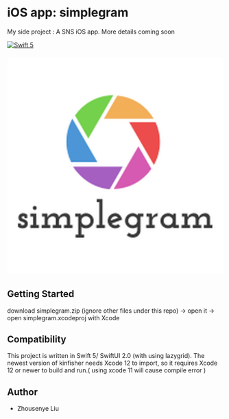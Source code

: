 # iOS app: simplegram
My side project : A SNS iOS app. More details coming soon 

[![Swift 5](https://img.shields.io/badge/Swift-5.0-orange.svg)](https://swift.org)

<h3 align="center">
<img src="simplegram.png" />
</h3>

## Getting Started


download simplegram.zip (ignore other files under this repo) -> open it -> open simplegram.xcodeproj with Xcode

## Compatibility

This project is written in Swift 5/ SwiftUI 2.0 (with using lazygrid). The newest version  of kinfisher needs Xcode 12 to import, so it requires Xcode 12 or newer to build and run.( using xcode 11 will cause compile error )

## Author

* Zhousenye Liu




